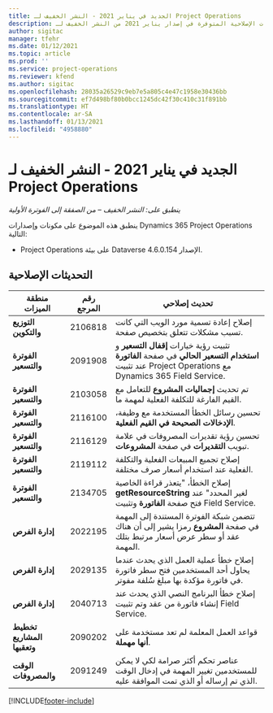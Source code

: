 ```yaml
---
title: الجديد في يناير 2021 - النشر الخفيف لـ Project Operations
description: يوفر هذا الموضوع معلومات حول التحديثات الإصلاحية المتوفرة في إصدار يناير 2021 من النشر الخفيف لـ Project Operations.
author: sigitac
manager: tfehr
ms.date: 01/12/2021
ms.topic: article
ms.prod: ''
ms.service: project-operations
ms.reviewer: kfend
ms.author: sigitac
ms.openlocfilehash: 28035a26529c9eb7e5a805c4e47c1958e30436bb
ms.sourcegitcommit: ef7d498bf80b0bcc1245dc42f30c410c31f891bb
ms.translationtype: HT
ms.contentlocale: ar-SA
ms.lasthandoff: 01/13/2021
ms.locfileid: "4958880"
---
```

# <a name="whats-new-january-2021---project-operations-lite-deployment"></a>الجديد في يناير 2021 - النشر الخفيف لـ Project Operations


_ينطبق على: النشر الخفيف – من الصفقة إلى الفوترة الأولية_

ينطبق هذه الموضوع على مكونات وإصدارات Dynamics 365 Project Operations التالية:

  - Project Operations على بيئة Dataverse الإصدار 4.6.0.154.
  
## <a name="quality-updates"></a>التحديثات الإصلاحية

| **منطقة الميزات** | **رقم المرجع** | **تحديث إصلاحي** |
| --- | --- | --- |
| **التوزيع والتكوين** | 2106818  | إصلاح إعادة تسمية مورد الويب التي كانت تسبب مشكلات تتعلق بتخصيص صفحة. |
| **الفوترة والتسعير** | 2091908  | تثبيت رؤية خيارات **إقفال التسعير** و **استخدام التسعير الحالي** في صفحة **الفاتورة** عند تثبيت Project Operations مع Dynamics 365 Field Service. |
| **الفوترة والتسعير** | 2103058  | تم تحديث **إجماليات المشروع** للتعامل مع القيم الفارغة للتكلفة الفعلية لمهمة ما. |
| **الفوترة والتسعير** | 2116100  | تحسين رسائل الخطأ المستخدمة مع وظيفة، **الإدخالات الصحيحة في القيم الفعلية**. |
| **الفوترة والتسعير** | 2116129  | تحسين رؤية تقديرات المصروفات في علامة تبويب **التقديرات** في صفحة **المشروعات**. |
| **الفوترة والتسعير** | 2119112  | إصلاح تجميع المبيعات الفعلية والتكلفة الفعلية عند استخدام أسعار صرف مختلفة. |
| **الفوترة والتسعير** | 2134705  | إصلاح الخطأ، "يتعذر قراءة الخاصية **getResourceString** لغير المحدد" عند فتح صفحة **الفاتورة** وتثبيت Field Service. |
| **إدارة الفرص** | 2022195  | تتضمن شبكة الفوترة المستندة إلى المهمة في صفحة **المشروع** رمزا يشير إلى أن هناك عقد أو سطر عرض أسعار مرتبط بتلك المهمة. |
| **إدارة الفرص** | 2029135  | إصلاح خطأ عملية العمل الذي يحدث عندما يحاول أحد المستخدمين فتح سطر فاتورة في فاتورة مؤكدة بها مبلغ سُلفة مفوتر. |
| **إدارة الفرص** | 2040713  | إصلاح خطأ البرنامج النصي الذي يحدث عند إنشاء فاتورة من عقد وتم تثبيت Field Service. |
| **تخطيط المشاريع وتعقبها** | 2090202  | قواعد العمل المعلمة لم تعد مستخدمة على **أنها مهملة**. |
| **الوقت والمصروفات** | 2091249  | عناصر تحكم أكثر صرامة لكي لا يمكن للمستخدمين تغيير المهمة في إدخال الوقت الذي تم إرساله أو الذي تمت الموافقة عليه. |


[!INCLUDE[footer-include](../../includes/footer-banner.md)]